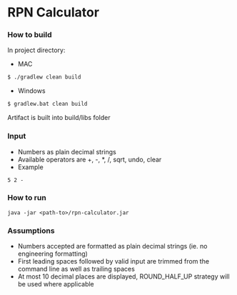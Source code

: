 # RPN Calculator

### How to build
In project directory: 
* MAC
```sh
$ ./gradlew clean build
```
* Windows
```sh
$ gradlew.bat clean build
```
Artifact is built into build/libs folder

### Input

* Numbers as plain decimal strings
* Available operators are +, -, *, /, sqrt, undo, clear
* Example
```
5 2 -
```

### How to run
```
java -jar <path-to>/rpn-calculator.jar
```

### Assumptions
- Numbers accepted are formatted as plain decimal strings (ie. no engineering formatting)
- First leading spaces followed by valid input are trimmed from the command line as well as trailing spaces
- At most 10 decimal places are displayed, ROUND_HALF_UP strategy will be used where applicable
